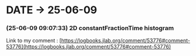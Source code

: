 # DATE → 25-06-09

### (25-06-09 09:07:33) 2D constantFractionTime histogram 
Link to my comment : [https://logbooks.jlab.org/comment/53776#comment-53776](https://logbooks.jlab.org/comment/53776#comment-53776)



